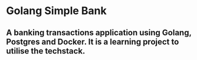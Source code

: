 # Golang Simple Bank
## A banking transactions application using Golang, Postgres and Docker. It is a learning project to utilise the techstack.
 